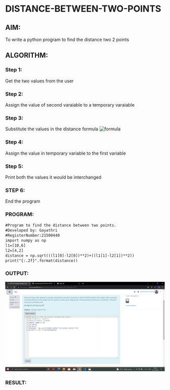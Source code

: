 # DISTANCE-BETWEEN-TWO-POINTS

## AIM:
To write a python program to find the distance two 2 points
## ALGORITHM:
### Step 1: 
Get the two values from the user
### Step 2: 
Assign the value of second varaiable to a temporary varaiable
### Step 3: 
Substitute the values in the distance formula  ![formula](/formula.jpg)
### Step 4: 
Assign the value in temporary variable to the first variable
### Step 5: 
Print both the values it would be interchanged 
### STEP 6:
End the program
### PROGRAM:
~~~
#Program to find the distance between two points.
#Developed by: Gayathri
#RegisterNumber:21500440
import numpy as np
l1=[10,6]
l2=[4,2]
distance = np.sqrt(((l1[0]-l2[0])**2)+((l1[1]-l2[1])**2))
print("{:.2f}".format(distance))
~~~
  


### OUTPUT:
![output](.//DB.png)

### RESULT:

